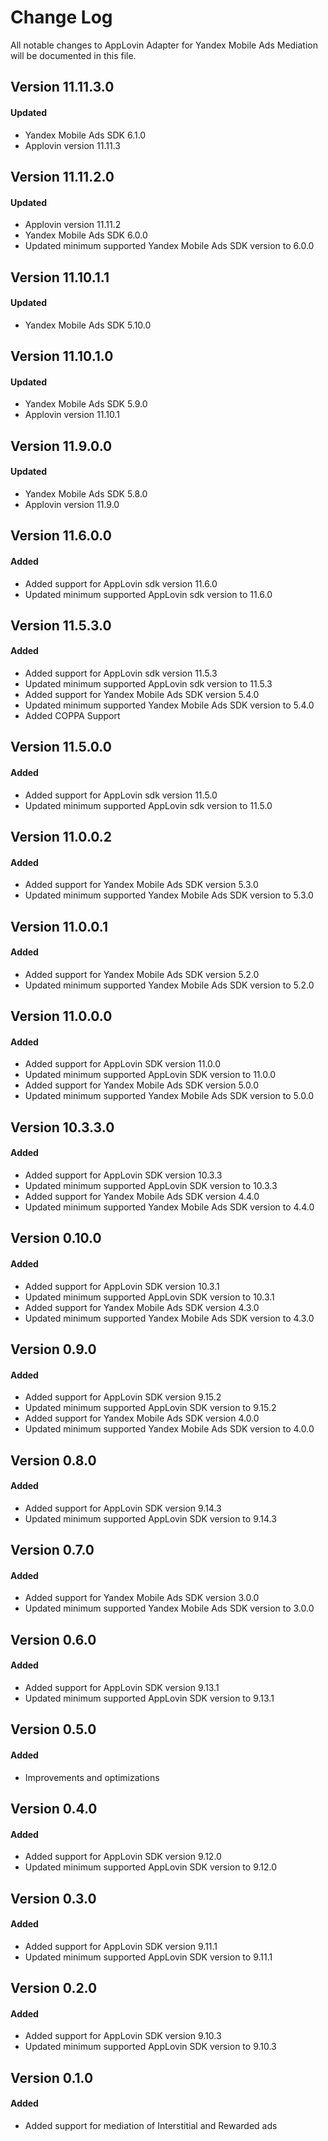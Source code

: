 # Change Log
All notable changes to AppLovin Adapter for Yandex Mobile Ads Mediation will be documented in this file.

## Version 11.11.3.0

#### Updated
* Yandex Mobile Ads SDK 6.1.0
* Applovin version 11.11.3

## Version 11.11.2.0

#### Updated
* Applovin version 11.11.2
* Yandex Mobile Ads SDK 6.0.0
* Updated minimum supported Yandex Mobile Ads SDK version to 6.0.0

## Version 11.10.1.1

#### Updated
* Yandex Mobile Ads SDK 5.10.0

## Version 11.10.1.0

#### Updated
* Yandex Mobile Ads SDK 5.9.0
* Applovin version 11.10.1

## Version 11.9.0.0

#### Updated
* Yandex Mobile Ads SDK 5.8.0
* Applovin version 11.9.0

## Version 11.6.0.0

#### Added
* Added support for AppLovin sdk version 11.6.0
* Updated minimum supported AppLovin sdk version to 11.6.0

## Version 11.5.3.0

#### Added
* Added support for AppLovin sdk version 11.5.3
* Updated minimum supported AppLovin sdk version to 11.5.3
* Added support for Yandex Mobile Ads SDK version 5.4.0
* Updated minimum supported Yandex Mobile Ads SDK version to 5.4.0
* Added COPPA Support

## Version 11.5.0.0

#### Added
* Added support for AppLovin sdk version 11.5.0
* Updated minimum supported AppLovin sdk version to 11.5.0

## Version 11.0.0.2

#### Added
* Added support for Yandex Mobile Ads SDK version 5.3.0
* Updated minimum supported Yandex Mobile Ads SDK version to 5.3.0

## Version 11.0.0.1

#### Added
* Added support for Yandex Mobile Ads SDK version 5.2.0
* Updated minimum supported Yandex Mobile Ads SDK version to 5.2.0

## Version 11.0.0.0

#### Added
* Added support for AppLovin SDK version 11.0.0
* Updated minimum supported AppLovin SDK version to 11.0.0
* Added support for Yandex Mobile Ads SDK version 5.0.0
* Updated minimum supported Yandex Mobile Ads SDK version to 5.0.0

## Version 10.3.3.0

#### Added
* Added support for AppLovin SDK version 10.3.3
* Updated minimum supported AppLovin SDK version to 10.3.3
* Added support for Yandex Mobile Ads SDK version 4.4.0
* Updated minimum supported Yandex Mobile Ads SDK version to 4.4.0

## Version 0.10.0

#### Added
* Added support for AppLovin SDK version 10.3.1
* Updated minimum supported AppLovin SDK version to 10.3.1
* Added support for Yandex Mobile Ads SDK version 4.3.0
* Updated minimum supported Yandex Mobile Ads SDK version to 4.3.0

## Version 0.9.0

#### Added
* Added support for AppLovin SDK version 9.15.2
* Updated minimum supported AppLovin SDK version to 9.15.2
* Added support for Yandex Mobile Ads SDK version 4.0.0
* Updated minimum supported Yandex Mobile Ads SDK version to 4.0.0

## Version 0.8.0

#### Added
* Added support for AppLovin SDK version 9.14.3
* Updated minimum supported AppLovin SDK version to 9.14.3

## Version 0.7.0

#### Added
* Added support for Yandex Mobile Ads SDK version 3.0.0
* Updated minimum supported Yandex Mobile Ads SDK version to 3.0.0

## Version 0.6.0

#### Added
* Added support for AppLovin SDK version 9.13.1
* Updated minimum supported AppLovin SDK version to 9.13.1

## Version 0.5.0

#### Added
* Improvements and optimizations

## Version 0.4.0

#### Added
* Added support for AppLovin SDK version 9.12.0
* Updated minimum supported AppLovin SDK version to 9.12.0

## Version 0.3.0

#### Added
* Added support for AppLovin SDK version 9.11.1
* Updated minimum supported AppLovin SDK version to 9.11.1

## Version 0.2.0

#### Added
* Added support for AppLovin SDK version 9.10.3
* Updated minimum supported AppLovin SDK version to 9.10.3

## Version 0.1.0

#### Added
* Added support for mediation of Interstitial and Rewarded ads

